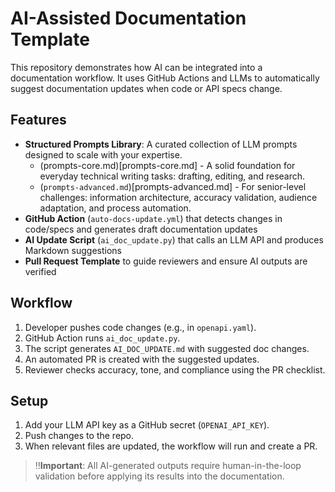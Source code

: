 # AI-Assisted Documentation Template

This repository demonstrates how AI can be integrated into a documentation workflow. It uses GitHub Actions and LLMs to automatically suggest documentation updates when code or API specs change.

## Features
- **Structured Prompts Library**: A curated collection of LLM prompts designed to scale with your expertise.
  - (prompts-core.md)[prompts-core.md] - A solid foundation for everyday technical writing tasks: drafting, editing, and research.
  - (`prompts-advanced.md`)[prompts-advanced.md] - For senior-level challenges: information architecture, accuracy validation, audience adaptation, and process automation.
- **GitHub Action** (`auto-docs-update.yml`) that detects changes in code/specs and generates draft documentation updates
- **AI Update Script** (`ai_doc_update.py`) that calls an LLM API and produces Markdown suggestions
- **Pull Request Template** to guide reviewers and ensure AI outputs are verified

## Workflow
1. Developer pushes code changes (e.g., in `openapi.yaml`).
2. GitHub Action runs `ai_doc_update.py`.
3. The script generates `AI_DOC_UPDATE.md` with suggested doc changes.
4. An automated PR is created with the suggested updates.
5. Reviewer checks accuracy, tone, and compliance using the PR checklist.

## Setup
1. Add your LLM API key as a GitHub secret (`OPENAI_API_KEY`).
2. Push changes to the repo.
3. When relevant files are updated, the workflow will run and create a PR.

>‼️**Important**: All AI-generated outputs require human-in-the-loop validation before applying its results into the documentation.